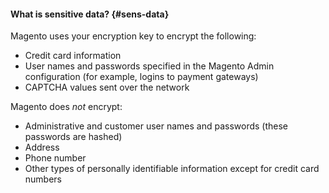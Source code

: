 <div markdown="1">

#### What is sensitive data? {#sens-data}
Magento uses your encryption key to encrypt the following: 

*	Credit card information
*	User names and passwords specified in the Magento Admin configuration  (for example, logins to payment gateways)
*	CAPTCHA values sent over the network

Magento does *not* encrypt:

*	Administrative and customer user names and passwords (these passwords are hashed)
*	Address
*	Phone number
*	Other types of personally identifiable information except for credit card numbers
</div>